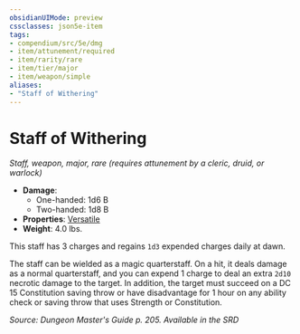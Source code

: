 ```yaml
---
obsidianUIMode: preview
cssclasses: json5e-item
tags:
- compendium/src/5e/dmg
- item/attunement/required
- item/rarity/rare
- item/tier/major
- item/weapon/simple
aliases: 
- "Staff of Withering"
---
```

# Staff of Withering
*Staff, weapon, major, rare (requires attunement by a cleric, druid, or warlock)*  

- **Damage**:
  - One-handed: 1d6 B
  - Two-handed: 1d8 B
- **Properties**: [Versatile](Mechanics/Rules/item-properties.md#Versatile)
- **Weight**: 4.0 lbs.

This staff has 3 charges and regains `1d3` expended charges daily at dawn.

The staff can be wielded as a magic quarterstaff. On a hit, it deals damage as a normal quarterstaff, and you can expend 1 charge to deal an extra `2d10` necrotic damage to the target. In addition, the target must succeed on a DC 15 Constitution saving throw or have disadvantage for 1 hour on any ability check or saving throw that uses Strength or Constitution.

*Source: Dungeon Master's Guide p. 205. Available in the <span title='Systems Reference Document (5.1)'>SRD</span>*